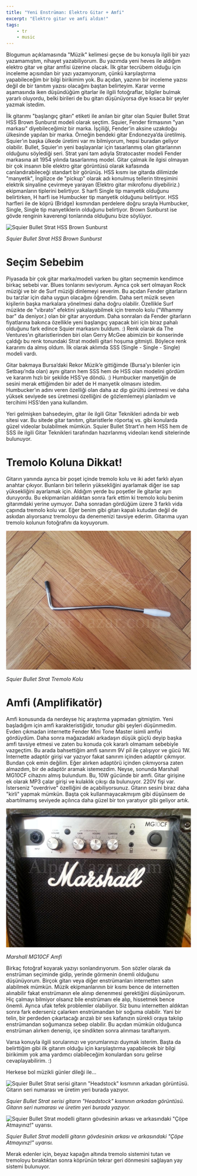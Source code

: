```yaml
---
title: "Yeni Enstrüman: Elektro Gitar + Amfi"
excerpt: "Elektro gitar ve amfi aldım!"
tags:
    - tr
    - music
---
```


Blogumun açıklamasında "Müzik" kelimesi geçse de bu konuyla ilgili bir yazı
yazamamıştım, nihayet yazabiliyorum. Bu yazımda yeni heves ile aldığım elektro
gitar ve gitar amfisi üzerine olacak. İlk gitar tecrübem olduğu için inceleme
açısından bir yazı yazamıyorum, çünkü karşılaştırma yapabileceğim bir bilgi
birikimim yok. Bu açıdan, yazının bir inceleme yazısı değil de bir tanıtım
yazısı olacağını baştan belirteyim. Karar verme aşamasında iken düşündüğüm
gitarlar ile ilgili fotoğraflar, bilgiler bulmak yararlı oluyordu, belki
birileri de bu gitarı düşünüyorsa diye kısaca bir şeyler yazmak istedim.

İlk gitarımı "başlangıç gitarı" etiketi ile anılan bir gitar olan Squier Bullet
Strat HSS Brown Sunburst modeli olarak seçtim. Squier, Fender firmasının "yan
markası" diyebileceğimiz bir marka. İşçiliği, Fender’in aksine uzakdoğu
ülkesinde yapılan bir marka. Örneğin bendeki gitar Endonezya’da üretilmiş.
Squier’ın başka ülkede üretimi var mı bilmiyorum, hepsi buradan geliyor
olabilir. Bullet, Squier’ın yeni başlayanlar için tasarlanmış olan gitarlarının
olduğunu söylediği seri. Strat yani tam adıyla Stratocaster modeli Fender
markasına ait 1954 yılında tasarlanmış model. Gitar çalmak ile ilgisi olmayan
bir çok insanın bile elektro gitar görüntüsü olarak kafasında canlandırabileceği
standart bir görünüş. HSS kısmı ise gitarda dilimizde "manyetik", İngilizce de
"pickup" olarak adı konulmuş tellerin titreşimini elektrik sinyaline çevirmeye
yarayan (Elektro gitar mikrofonu diyebiliriz.) ekipmanların tiplerini
belirtiyor. S harfi Single tip manyetik olduğunu belirtirken, H harfi ise
Humbucker tip manyetik olduğunu belirtiyor. HSS harfleri ile de köprü (Bridge)
kısmından perdelere doğru sırayla Humbucker, Single, Single tip manyetiklerin
olduğunu belirtiyor. Brown Sunburst ise gövde renginin kaverengi tonlarında
olduğunu bize söylüyor.

![Squier Bullet Strat HSS Brown
Sunburst](/assets/images/blog/13/2013-08-11-a.jpg)

*Squier Bullet Strat HSS Brown Sunburst*

# Seçim Sebebim

Piyasada bir çok gitar marka/modeli varken bu gitarı seçmemin kendimce birkaç
sebebi var. Blues tonlarını seviyorum. Ayrıca çok sert olmayan Rock müziği ve
bir de Surf müziği dinlemeyi severim. Bu açıdan Fender gitarların bu tarzlar
için daha uygun olacağını öğrendim. Daha sert müzik seven kişilerin başka
markalara yönelmesi daha doğru olabilir. Özellikle Surf müzikte de "vibrato"
efektini yakalayabilmek için tremolo kolu ("Whammy bar" da deniyor.) olan bir
gitar arıyordum. Daha sonraları da Fender gitarların fiyatlarına bakınca
özellikle yeni başlangıç yapacak biri için biraz pahalı olduğunu fark edince
Squier markasını buldum. :) Renk olarak da The Ventures’ın gitaristlerinden biri
olan Gerry McGee abimizin bir konserinde çaldığı bu renk tonundaki Strat modelli
gitari hoşuma gitmişti. Böylece renk kararımı da almış oldum. İlk olarak aklımda
SSS (Single - Single - Single) modeli vardı.

Gitar bakmaya Bursa’daki Rekor Müzik’e gittiğimde (Bursa’yı bilenler için
Setbaşı’nda olan) aynı gitarın hem SSS hem de HSS olan modelini gördüm ve
kararım hızlı bir şekilde HSS’ye döndü. :) Humbucker manyetiğin de sesini merak
ettiğimden bir adet de H manyetik olmasını istedim. Humbucker’ın adını veren
özelliği olan daha az dip gürültü üretmesi ve daha yüksek seviyede ses üretmesi
özelliğini de gözlemlemeyi planladım ve tercihimi HSS’den yana kullandım.

Yeri gelmişken bahsedeyim, gitar ile ilgili Gitar Teknikleri adında bir web
sitesi var. Bu sitede gitar tanıtım, gitaristlerle röportaj vs. gibi konularda
güzel videolar bulabilmek mümkün. Squier Bullet Strart’ın hem HSS hem de SSS ile
ilgili Gitar Teknikleri tarafından hazırlanmış videoları kendi sitelerinde
bulunuyor.

# Tremolo Koluna Dikkat!

Gitarın yanında ayrıca bir poşet içinde tremolo kolu ve iki adet farklı alyan
anahtar çıkıyor. Bunların biri tellerin yüksekliğini ayarlamak diğer ise sap
yüksekliğini ayarlamak için. Aldığım yerde bu poşetler ile gitarlar ayrı
duruyordu. Bu ekipmanları aldıktan sonra fark ettim ki tremolo kolu benim
gitarımdaki yerine uymuyor. Daha sonradan gördüğüm üzere 3 farklı vida çapında
tremolo kolu var. Eğer benim gibi gitarı kapalı kutudan değil de askıdan
alıyorsanız tremoloyu da denemenizi tavsiye ederim. Gitarıma uyan tremolo
kolunun fotoğrafını da koyuyorum.

![Squier Bullet Strat Tremolo Kolu](/assets/images/blog/13/2013-08-11-b.jpg)

*Squier Bullet Strat Tremolo Kolu*

# Amfi (Amplifikatör)

Amfi konusunda da nerdeyse hiç araştırma yapmadan gitmiştim. Yeni başladığım
için amfi karakteristiğidir, tonudur gibi şeyleri düşünmedim. Evden çıkmadan
internette Fender Mini Tone Master isimli amfiyi gördüydüm. Daha sonra
mağazadaki arkadaşın düşük güçlü deyip başka amfi tavsiye etmesi ve zaten bu
konuda çok kararlı olmamam sebebiyle vazgeçtim. Bu arada bahsettiğim amfi
sanırım 9V pil ile çalışıyor ve gücü 1W. İnternette adaptör girişi var yazıyor
fakat sanırım içinden adaptör çıkmıyor. Bundan çok emin değilim. Eğer alırken
adaptörü içinden çıkmıyorsa zaten almazdım, bir de adaptör aramak istemezdim.
Neyse, sonunda Marshall MG10CF cihazını almış bulundum. Bu, 10W gücünde bir
amfi. Gitar girişine ek olarak MP3 çalar girişi ve kulaklık çıkışı da bulunuyor.
220V fişi var. İsterseniz "overdrive" özelliğini de açabiliyorsunuz. Gitarın
sesini biraz daha "kirli" yapmak mümkün. Başta çok kullanmayacakmışım gibi
düşünsem de abartılmamış seviyede açılınca daha güzel bir ton yaratıyor gibi
geliyor artık.

![Marshall MG10CF Amfi](/assets/images/blog/13/2013-08-11-c.jpg)

*Marshall MG10CF Amfi*

Birkaç fotoğraf koyarak yazıyı sonlandırıyorum. Son sözler olarak da enstrüman
seçiminde gidip, yerinde görmenin önemli olduğunu düşünüyorum. Birçok gitarı
veya diğer enstrümanları internetten satın alabilmek mümkün. Müzik
ekipmanlarının bir kısmı bence de internetten alınabilir fakat enstrümanın ele
alınıp denenmesi gerektiğini düşünüyorum. Hiç çalmayı bilmiyor olsanız bile
enstrümanı ele alıp, hissetmek bence önemli. Ayrıca ufak tefek problemler
olabiliyor. Siz bunu internetten aldıktan sonra fark ederseniz çalarken
enstrümandan bir soğuma olabilir. Yani bir telin, bir perdeden çıkartacağı
arızalı bir ses kafanızın sürekli oraya takılıp enstrümandan soğumanıza sebep
olabilir. Bu açıdan mümkün olduğunca enstrüman alırken denenip, içe sindikten
sonra alınması taraftarıyım.

Varsa konuyla ilgili sorularınızı ve yorumlarınızı duymak isterim. Başta da
belirttiğim gibi ilk gitarım olduğu için karşılaştırma yapabilecek bir bilgi
birikimim yok ama yardımcı olabileceğim konulardan soru gelirse
cevaplayabilirim. :)

Herkese bol müzikli günler dileği ile…

![Squier Bullet Strat serisi gitarın "Headstock" kısmının arkadan görüntüsü.
Gitarın seri numarası ve üretim yeri burada
yazıyor.](/assets/images/blog/13/2013-08-11-d.jpg)

*Squier Bullet Strat serisi gitarın "Headstock" kısmının arkadan görüntüsü.
Gitarın seri numarası ve üretim yeri burada yazıyor.*

![Squier Bullet Strat modelli gitarın gövdesinin arkası ve arkasındaki "Çöpe
Atmayınız!" uyarısı. ](/assets/images/blog/13/2013-08-11-e.jpg)

*Squier Bullet Strat modelli gitarın gövdesinin arkası ve arkasındaki "Çöpe
Atmayınız!" uyarısı.*

Merak edenler için, beyaz kapağın altında tremolo sistemini tutan ve tremoloyu
bıraktıktan sonra köprünün tekrar geri dönmesini sağlayan yay sistemi bulunuyor.
